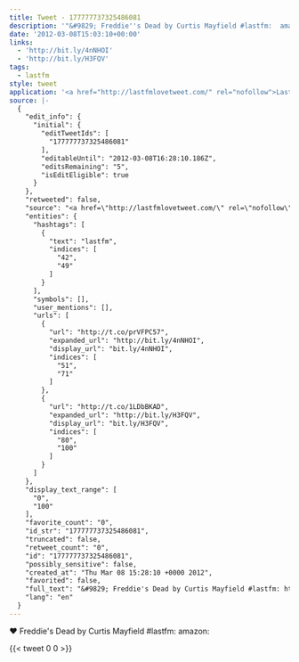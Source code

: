 ```yaml
---
title: Tweet - 177777737325486081
description: '"&#9829; Freddie''s Dead by Curtis Mayfield #lastfm:  amazon: "'
date: '2012-03-08T15:03:10+00:00'
links:
  - 'http://bit.ly/4nNHOI'
  - 'http://bit.ly/H3FQV'
tags:
  - lastfm
style: tweet
application: '<a href="http://lastfmlovetweet.com/" rel="nofollow">LastfmLoveTweet</a>'
source: |-
  {
    "edit_info": {
      "initial": {
        "editTweetIds": [
          "177777737325486081"
        ],
        "editableUntil": "2012-03-08T16:28:10.186Z",
        "editsRemaining": "5",
        "isEditEligible": true
      }
    },
    "retweeted": false,
    "source": "<a href=\"http://lastfmlovetweet.com/\" rel=\"nofollow\">LastfmLoveTweet</a>",
    "entities": {
      "hashtags": [
        {
          "text": "lastfm",
          "indices": [
            "42",
            "49"
          ]
        }
      ],
      "symbols": [],
      "user_mentions": [],
      "urls": [
        {
          "url": "http://t.co/prVFPC57",
          "expanded_url": "http://bit.ly/4nNHOI",
          "display_url": "bit.ly/4nNHOI",
          "indices": [
            "51",
            "71"
          ]
        },
        {
          "url": "http://t.co/1LDbBKAD",
          "expanded_url": "http://bit.ly/H3FQV",
          "display_url": "bit.ly/H3FQV",
          "indices": [
            "80",
            "100"
          ]
        }
      ]
    },
    "display_text_range": [
      "0",
      "100"
    ],
    "favorite_count": "0",
    "id_str": "177777737325486081",
    "truncated": false,
    "retweet_count": "0",
    "id": "177777737325486081",
    "possibly_sensitive": false,
    "created_at": "Thu Mar 08 15:28:10 +0000 2012",
    "favorited": false,
    "full_text": "&#9829; Freddie's Dead by Curtis Mayfield #lastfm: http://t.co/prVFPC57 amazon: http://t.co/1LDbBKAD",
    "lang": "en"
  }
---
```

&#9829; Freddie's Dead by Curtis Mayfield #lastfm:  amazon: 
    
{{< tweet 0 0 >}}
    
